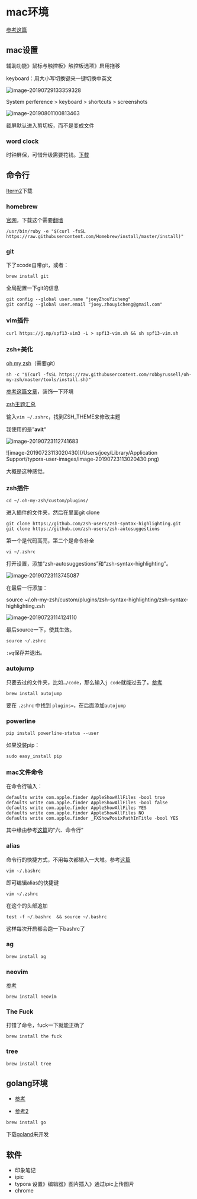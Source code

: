 # mac环境

[参考这篇](https://sourabhbajaj.com/mac-setup/)

## mac设置

辅助功能》鼠标与触控板》触控板选项》启用拖移

keyboard：用大小写切换键来一键切换中英文

![image-20190729133359328](http://ww4.sinaimg.cn/large/006tNc79gy1g5gnfim6efj30ku064t9z.jpg)

System perference > keyboard > shortcuts > screenshots

![image-20190801100813463](http://ww1.sinaimg.cn/large/006tNc79gy1g5jycdq20nj30no03cq3x.jpg)

截屏默认进入剪切板，而不是变成文件

### word clock

时钟屏保，可惜升级需要花钱。[下载](https://www.simonheys.com/wordclock/)

## 命令行

[Iterm2](https://www.iterm2.com)下载

### homebrew

[官网](https://brew.sh)，下载这个需要[翻墙](https://github.com/getlantern/download)

```shell
/usr/bin/ruby -e "$(curl -fsSL https://raw.githubusercontent.com/Homebrew/install/master/install)"
```

### git

下了xcode自带git，或者：

```shell
brew install git
```

全局配置一下git的信息

```shell
git config --global user.name "joeyZhouYicheng"
git config --global user.email "joey.zhouyicheng@gmail.com"
```

### vim插件

```shell
curl https://j.mp/spf13-vim3 -L > spf13-vim.sh && sh spf13-vim.sh
```

### zsh+美化

[oh my zsh](https://ohmyz.sh)（需要git）

```shell
sh -c "$(curl -fsSL https://raw.githubusercontent.com/robbyrussell/oh-my-zsh/master/tools/install.sh)"
```

[参考这篇文章](https://www.jianshu.com/p/9c3439cc3bdb)，装饰一下环境

[zsh主题汇总](https://birdteam.net/131798)

输入`vim ~/.zshrc`，找到ZSH_THEME来修改主题

我使用的是”**avit**“

![image-20190723112741683](http://ww2.sinaimg.cn/large/006tNc79gy1g59m2z2tncj30as0583yu.jpg)

![image-20190723113020430](/Users/joey/Library/Application Support/typora-user-images/image-20190723113020430.png)

大概是这种感觉。

### zsh插件

```shell
cd ~/.oh-my-zsh/custom/plugins/
```

进入插件的文件夹，然后在里面git clone

```shell
git clone https://github.com/zsh-users/zsh-syntax-highlighting.git
git clone https://github.com/zsh-users/zsh-autosuggestions
```

第一个是代码高亮，第二个是命令补全

```shell
vi ~/.zshrc
```

打开设置，添加“zsh-autosuggestions”和“zsh-syntax-highlighting”。

![image-20190723113745087](http://ww2.sinaimg.cn/large/006tNc79gy1g59mcpwywwj30bo06ggly.jpg)

在最后一行添加：

source ~/.oh-my-zsh/custom/plugins/zsh-syntax-highlighting/zsh-syntax-highlighting.zsh

![image-20190723114124110](http://ww1.sinaimg.cn/large/006tNc79gy1g59mgj2c0cj30zu036mxh.jpg)

最后source一下，使其生效。

```shell
source ~/.zshrc
```

`:wq`保存并退出。

### autojump

只要去过的文件夹，比如`…/code`，那么输入`j code`就能过去了。[参考](https://www.cnblogs.com/LeeScofiled/p/7860144.html)

```shell
brew install autojump
```

要在 `.zshrc` 中找到 `plugins=`，在后面添加`autojump`

### powerline

```shell
pip install powerline-status --user
```

如果没装pip：

```shell
sudo easy_install pip
```

### mac文件命令

在命令行输入：

```shell
defaults write com.apple.finder AppleShowAllFiles -bool true
defaults write com.apple.finder AppleShowAllFiles -bool false
defaults write com.apple.finder AppleShowAllFiles YES
defaults write com.apple.finder AppleShowAllFiles NO
defaults write com.apple.finder _FXShowPosixPathInTitle -bool YES
```

其中缘由参考[这篇](https://note.youdao.com/ynoteshare1/index.html?id=e71d38e461e467ab916906d3ce75d5a2&type=note)的“六、命令行”

### alias

命令行的快捷方式，不用每次都输入一大堆。参考[这篇](https://note.youdao.com/ynoteshare1/index.html?id=8b2079aaf67494ac1bc15f61261ae813&type=note)

```shell
vim ~/.bashrc
```

即可编辑alias的快捷键

```shell
vim ~/.zshrc
```

在这个的头部追加

```shell
test -f ~/.bashrc  && source ~/.bashrc
```

这样每次开启都会跑一下bashrc了

### ag

```go
brew install ag
```

### neovim

[参考](https://www.jianshu.com/p/2f0ae9111fec)

```shell
brew install neovim
```

### The Fuck

打错了命令，fuck一下就能正确了

```shell
brew install the fuck
```

### tree

```shell
brew install tree
```



## golang环境

- [参考](https://blog.csdn.net/zxy_666/article/details/80182688)

- [参考2](https://www.jianshu.com/p/331692b0c83f)

```shell
brew install go
```

下载[goland](https://www.jetbrains.com/go/)来开发

## 软件

- 印象笔记
- ipic
- typora
  设置》编辑器》图片插入》通过ipic上传图片
- chrome


